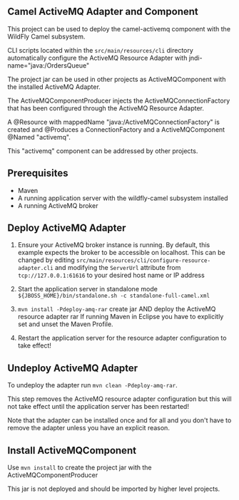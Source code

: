 Camel ActiveMQ Adapter and Component
------------------------------------

This project can be used to deploy the camel-activemq component with the WildFly Camel subsystem.

CLI scripts located within the `src/main/resources/cli` directory
automatically configure the ActiveMQ Resource Adapter 
with jndi-name="java:/OrdersQueue"

The project jar can be used in other projects
as ActiveMQComponent with the installed ActiveMQ Adapter.

The ActiveMQComponentProducer injects the ActiveMQConnectionFactory 
that has been configured through the ActiveMQ Resource Adapter.

A @Resource with mappedName "java:/ActiveMQConnectionFactory" is created
and @Produces a ConnectionFactory and a ActiveMQComponent @Named "activemq".

This "activemq" component can be addressed by other projects.


Prerequisites
-------------

* Maven
* A running application server with the wildfly-camel subsystem installed
* A running ActiveMQ broker

Deploy ActiveMQ Adapter
-----------------------

1. Ensure your ActiveMQ broker instance is running. 
   By default, this example expects the broker to be accessible on localhost. 
   This can be changed by editing `src/main/resources/cli/configure-resource-adapter.cli` 
   and modifying the `ServerUrl` attribute from `tcp://127.0.0.1:61616` 
   to your desired host name or IP address
   
2. Start the application server in standalone mode 
   `${JBOSS_HOME}/bin/standalone.sh -c standalone-full-camel.xml`
   
3. `mvn install -Pdeploy-amq-rar` create jar AND deploy the ActiveMQ resource adapter rar
   If running Maven in Eclipse you have to explicitly set and unset the Maven Profile.

4. Restart the application server for the resource adapter configuration to take effect!

Undeploy ActiveMQ Adapter
-------------------------

To undeploy the adapter run `mvn clean -Pdeploy-amq-rar`.

This step removes the ActiveMQ resource adapter configuration 
but this will not take effect until the application server has been restarted!

Note that the adapter can be installed once and for all and 
you don't have to remove the adapter unless you have an explicit reason.
 
Install ActiveMQComponent
-------------------------

Use `mvn install` to create the project jar with the ActiveMQComponentProducer

This jar is not deployed and should be imported by higher level projects.

